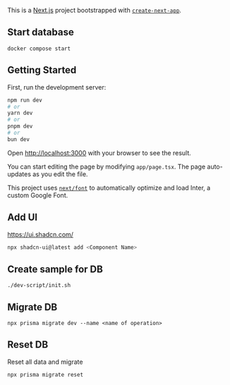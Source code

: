 This is a [Next.js](https://nextjs.org/) project bootstrapped with [`create-next-app`](https://github.com/vercel/next.js/tree/canary/packages/create-next-app).

## Start database
```
docker compose start
```

## Getting Started

First, run the development server:

```bash
npm run dev
# or
yarn dev
# or
pnpm dev
# or
bun dev
```

Open [http://localhost:3000](http://localhost:3000) with your browser to see the result.

You can start editing the page by modifying `app/page.tsx`. The page auto-updates as you edit the file.

This project uses [`next/font`](https://nextjs.org/docs/basic-features/font-optimization) to automatically optimize and load Inter, a custom Google Font.


## Add UI
https://ui.shadcn.com/
```bash
npx shadcn-ui@latest add <Component Name>
```

## Create sample for DB
```
./dev-script/init.sh
```


## Migrate DB
```
npx prisma migrate dev --name <name of operation>
```

## Reset DB
Reset all data and migrate
```
npx prisma migrate reset
```
